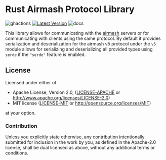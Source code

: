
# Rust Airmash Protocol Library

![ghactions] [![Latest Version]][crates.io] ![docs]

[Latest Version]: https://img.shields.io/crates/v/airmash-protocol.svg
[crates.io]: https://crates.io/crates/airmash-protocol
[docs]: https://docs.rs/airmash-protocol/badge.svg
[ghactions]: https://img.shields.io/github/checks-status/steamroller-airmash/airmash-protocol-rs/master

This library allows for communicating with the [airmash](https://airmash.online) servers or 
for communicating with clients using the same protocol. By default it provides serialization
and deserialization for the airmash v5 protocol under the `v5` module allows for serializing
and deserializing all provided types using `serde` if the `"serde"` feature is enabled.

## License

Licensed under either of

 * Apache License, Version 2.0, ([LICENSE-APACHE](LICENSE-APACHE) or http://www.apache.org/licenses/LICENSE-2.0)
 * MIT license ([LICENSE-MIT](LICENSE-MIT) or http://opensource.org/licenses/MIT)

at your option.

### Contribution

Unless you explicitly state otherwise, any contribution intentionally
submitted for inclusion in the work by you, as defined in the Apache-2.0
license, shall be dual licensed as above, without any additional terms or
conditions.

